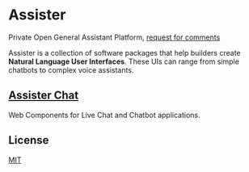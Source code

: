 # Assister

Private Open General Assistant Platform, [request for comments](https://github.com/keyvan-m-sadeghi/assister/blob/assister-conception/rfcs/text/assister-conception/README.md)

Assister is a collection of software packages that help builders create
**Natural Language User Interfaces**. These UIs can range from simple chatbots
to complex voice assistants.

## [Assister Chat](https://github.com/assister-ai/assister/tree/master/packages/chat)

Web Components for Live Chat and Chatbot applications.

## License

[MIT](https://github.com/assister-ai/assister/blob/master/LICENSE)

